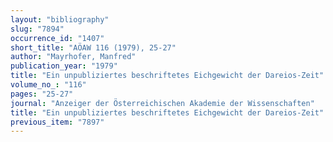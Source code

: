 ```yaml
---
layout: "bibliography"
slug: "7894"
occurrence_id: "1407"
short_title: "AÖAW 116 (1979), 25-27"
author: "Mayrhofer, Manfred"
publication_year: "1979"
title: "Ein unpubliziertes beschriftetes Eichgewicht der Dareios-Zeit"
volume_no_: "116"
pages: "25-27"
journal: "Anzeiger der Österreichischen Akademie der Wissenschaften"
title: "Ein unpubliziertes beschriftetes Eichgewicht der Dareios-Zeit"
previous_item: "7897"
---
```


